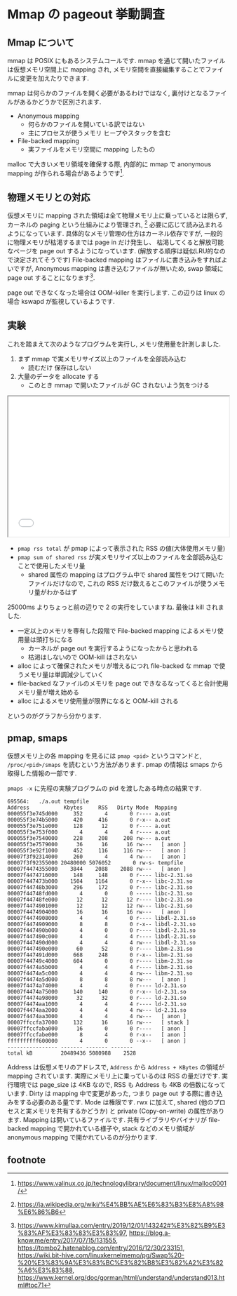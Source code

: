 # Mmap の pageout 挙動調査

## Mmap について
mmap は POSIX にもあるシステムコールです.
mmap を通じて開いたファイルは仮想メモリ空間上に mapping され,
メモリ空間を直接編集することでファイルに変更を加えたりできます.

mmap は何らかのファイルを開く必要があるわけではなく,
裏付けとなるファイルがあるかどうかで区別されます.
- Anonymous mapping
    - 何らかのファイルを開いている訳ではない
    - 主にプロセスが使うメモリ ヒープやスタックを含む
- File-backed mapping
    - 実ファイルをメモリ空間に mapping したもの

malloc で大きいメモリ領域を確保する際, 内部的に mmap で anonymous mapping が作られる場合があるようです[^malloc].

## 物理メモリとの対応
仮想メモリに mapping された領域は全て物理メモリ上に乗っているとは限らず,
カーネルの paging という仕組みにより管理され, [^virtual-memory]
必要に応じて読み込まれるようになっています.
具体的なメモリ管理の仕方はカーネル依存ですが,
一般的に物理メモリが枯渇するまでは page in だけ発生し、
枯渇してくると解放可能なページを page out するようになっています.
(解放する順序は疑似LRU的なので決定されてそうです)
File-backed mapping はファイルに書き込みをすればよいですが,
Anonymous mapping は書き込むファイルが無いため,
swap 領域に page out することになります[^paging].

page out できなくなった場合は OOM-killer を実行します.
この辺りは linux の場合 kswapd が監視しているようです.


## 実験
これを踏まえて次のようなプログラムを実行し, メモリ使用量を計測しました.
1. まず mmap で実メモリサイズ以上のファイルを全部読み込む
    - 読むだけ 保存はしない
2. 大量のデータを allocate する
    - このとき mmap で開いたファイルが GC されないよう気をつける

<iframe src="./graph.pdf" width="100%" height="320px">
</iframe>

- `pmap rss total` が pmap によって表示された RSS の値(大体使用メモリ量)
- `pmap sum of shared rss` が実メモリサイズ以上のファイルを全部読み込むことで使用したメモリ量
    - shared 属性の mapping はプログラム中で shared 属性をつけて開いたファイルだけなので, これの RSS だけ数えるとこのファイルが使うメモリ量がわかるはず

25000ms よりちょっと前の辺りで 2 の実行をしていますね.
最後は kill されました.

- 一定以上のメモリを専有した段階で File-backed mapping によるメモリ使用量は頭打ちになる
    - カーネルが page out を実行するようになったからと思われる
    - 枯渇はしないので OOM-kill はされない
- alloc によって確保されたメモリが増えるにつれ file-backed な mmap で使うメモリ量は単調減少していく
- file-backed なファイルのメモリを page out できなるなってくると合計使用メモリ量が増え始める
- alloc によるメモリ使用量が限界になると OOM-kill される

というのがグラフから分かります.

## pmap, smaps
仮想メモリ上の各 mapping を見るには `pmap <pid>` というコマンドと, `/proc/<pid>/smaps` を読むという方法があります. pmap の情報は smaps から取得した情報の一部です.

`pmaps -x` に先程の実験プログラムの pid を渡したある時点の結果です.
```
695564:   ./a.out tempfile
Address           Kbytes     RSS   Dirty Mode  Mapping
000055f3e745d000     352       4       0 r---- a.out
000055f3e74b5000     420     416       0 r-x-- a.out
000055f3e751e000     128      12       0 r---- a.out
000055f3e753f000       4       4       4 r---- a.out
000055f3e7540000     228     208     208 rw--- a.out
000055f3e7579000      36      16      16 rw---   [ anon ]
000055f3e92f1000     452     116     116 rw---   [ anon ]
00007f3f92314000     260       4       4 rw---   [ anon ]
00007f3f92355000 20480000 5076052       0 rw-s- tempfile
00007f4474355000    3844    2088    2088 rw---   [ anon ]
00007f4474716000     148     148       0 r---- libc-2.31.so
00007f447473b000    1504    1164       0 r-x-- libc-2.31.so
00007f44748b3000     296     172       0 r---- libc-2.31.so
00007f44748fd000       4       0       0 ----- libc-2.31.so
00007f44748fe000      12      12      12 r---- libc-2.31.so
00007f4474901000      12      12      12 rw--- libc-2.31.so
00007f4474904000      16      16      16 rw---   [ anon ]
00007f4474908000       4       4       0 r---- libdl-2.31.so
00007f4474909000       8       8       0 r-x-- libdl-2.31.so
00007f447490b000       4       0       0 r---- libdl-2.31.so
00007f447490c000       4       4       4 r---- libdl-2.31.so
00007f447490d000       4       4       4 rw--- libdl-2.31.so
00007f447490e000      60      52       0 r---- libm-2.31.so
00007f447491d000     668     248       0 r-x-- libm-2.31.so
00007f44749c4000     604       0       0 r---- libm-2.31.so
00007f4474a5b000       4       4       4 r---- libm-2.31.so
00007f4474a5c000       4       4       4 rw--- libm-2.31.so
00007f4474a5d000       8       8       8 rw---   [ anon ]
00007f4474a74000       4       4       0 r---- ld-2.31.so
00007f4474a75000     140     140       0 r-x-- ld-2.31.so
00007f4474a98000      32      32       0 r---- ld-2.31.so
00007f4474aa1000       4       4       4 r---- ld-2.31.so
00007f4474aa2000       4       4       4 rw--- ld-2.31.so
00007f4474aa3000       4       4       4 rw---   [ anon ]
00007ffccfa37000     132      16      16 rw---   [ stack ]
00007ffccfaba000      16       0       0 r----   [ anon ]
00007ffccfabe000       8       4       0 r-x--   [ anon ]
ffffffffff600000       4       0       0 --x--   [ anon ]
---------------- ------- ------- ------- 
total kB         20489436 5080988    2528
```

Address は仮想メモリのアドレスで, `Address` から `Address + KBytes` の領域が mapping されています.
実際にメモリ上に乗っているのは RSS の量だけです.
実行環境では page_size は 4KB なので, RSS も Address も 4KB の倍数になっています.
Dirty は mapping 中で変更があった, つまり page out する際に書き込みをする必要のある量です.
Mode は権限です. rwx に加えて, shared (他のプロセスと実メモリを共有するかどうか) と private (Copy-on-write) の属性があります.
Mapping は開いているファイルです.
共有ライブラリやバイナリが file-backed mapping で開かれている様子や,
stack などのメモリ領域が anonymous mapping で開かれているのが分かります.

## footnote
[^malloc]: https://www.valinux.co.jp/technologylibrary/document/linux/malloc0001/

[^virtual-memory]: https://ja.wikipedia.org/wiki/%E4%BB%AE%E6%83%B3%E8%A8%98%E6%86%B6

[^paging]: https://www.kimullaa.com/entry/2019/12/01/143242#%E3%82%B9%E3%83%AF%E3%83%83%E3%83%97, https://blog.a-know.me/entry/2017/07/15/131555, https://tombo2.hatenablog.com/entry/2016/12/30/233151, https://wiki.bit-hive.com/linuxkernelmemo/pg/Swap%20-%20%E3%83%9A%E3%83%BC%E3%82%B8%E3%82%A2%E3%82%A6%E3%83%88, https://www.kernel.org/doc/gorman/html/understand/understand013.html#toc71
